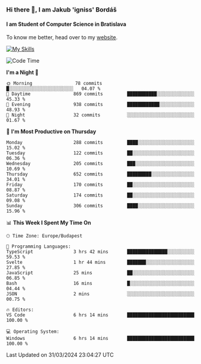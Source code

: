 ### Hi there 👋, I am Jakub 'igniss' Bordáš

#### I am Student of Computer Science in Bratislava
To know me better, head over to my [website](https://bordas.sk).

[![My Skills](https://skillicons.dev/icons?i=js,html,css,figma,svelte,java,kotlin,python,postgresql,typescript,nest,nodejs)](https://bordas.sk)


<!--START_SECTION:waka-->
![Code Time](http://img.shields.io/badge/Code%20Time-1%2C452%20hrs%202%20mins-blue)

**I'm a Night 🦉** 

```text
🌞 Morning                78 commits          █░░░░░░░░░░░░░░░░░░░░░░░░   04.07 % 
🌆 Daytime                869 commits         ███████████░░░░░░░░░░░░░░   45.33 % 
🌃 Evening                938 commits         ████████████░░░░░░░░░░░░░   48.93 % 
🌙 Night                  32 commits          ░░░░░░░░░░░░░░░░░░░░░░░░░   01.67 % 
```
📅 **I'm Most Productive on Thursday** 

```text
Monday                   288 commits         ████░░░░░░░░░░░░░░░░░░░░░   15.02 % 
Tuesday                  122 commits         ██░░░░░░░░░░░░░░░░░░░░░░░   06.36 % 
Wednesday                205 commits         ███░░░░░░░░░░░░░░░░░░░░░░   10.69 % 
Thursday                 652 commits         █████████░░░░░░░░░░░░░░░░   34.01 % 
Friday                   170 commits         ██░░░░░░░░░░░░░░░░░░░░░░░   08.87 % 
Saturday                 174 commits         ██░░░░░░░░░░░░░░░░░░░░░░░   09.08 % 
Sunday                   306 commits         ████░░░░░░░░░░░░░░░░░░░░░   15.96 % 
```


📊 **This Week I Spent My Time On** 

```text
🕑︎ Time Zone: Europe/Budapest

💬 Programming Languages: 
TypeScript               3 hrs 42 mins       ███████████████░░░░░░░░░░   59.53 % 
Svelte                   1 hr 44 mins        ███████░░░░░░░░░░░░░░░░░░   27.85 % 
JavaScript               25 mins             ██░░░░░░░░░░░░░░░░░░░░░░░   06.85 % 
Bash                     16 mins             █░░░░░░░░░░░░░░░░░░░░░░░░   04.44 % 
JSON                     2 mins              ░░░░░░░░░░░░░░░░░░░░░░░░░   00.75 % 

🔥 Editors: 
VS Code                  6 hrs 14 mins       █████████████████████████   100.00 % 

💻 Operating System: 
Windows                  6 hrs 14 mins       █████████████████████████   100.00 % 
```


 Last Updated on 31/03/2024 23:04:27 UTC
<!--END_SECTION:waka-->
